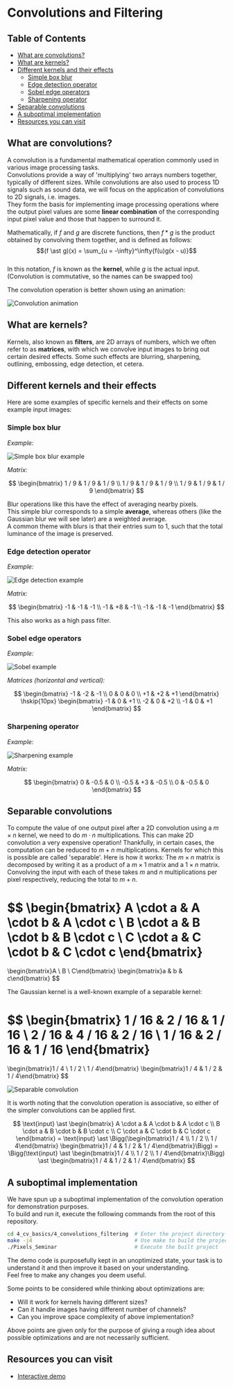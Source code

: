 # Convolutions and Filtering

## Table of Contents

- [What are convolutions?](#what-are-convolutions)
- [What are kernels?](#what-are-kernels)
- [Different kernels and their effects](#different-kernels-and-their-effects)
  - [Simple box blur](#simple-box-blur)
  - [Edge detection operator](#edge-detection-operator)
  - [Sobel edge operators](#sobel-edge-operators)
  - [Sharpening operator](#sharpening-operator)
- [Separable convolutions](#separable-convolutions)
- [A suboptimal implementation](#a-suboptimal-implementation)
- [Resources you can visit](#resources-you-can-visit)

## What are convolutions?

A convolution is a fundamental mathematical operation commonly used in various
image processing tasks.  
Convolutions provide a way of 'multiplying' two arrays numbers together,
typically of different sizes. While convolutions are also used to process 1D
signals such as sound data, we will focus on the application of convolutions to
2D signals, i.e. images.  
They form the basis for implementing image processing operations where the
output pixel values are some **linear combination** of the corresponding input
pixel value and those that happen to surround it.

Mathematically, if $f$ and $g$ are discrete functions, then $f \ast g$ is the
product obtained by convolving them together, and is defined as follows:
$$(f \ast g)(x) = \sum_{u = -\infty}^\infty{f(u)g(x - u)}$$  
In this notation, $f$ is known as the **kernel**, while $g$ is the actual input.
(Convolution is commutative, so the names can be swapped too)

The convolution operation is better shown using an animation:

![Convolution animation](./assets/Convolution14.gif)

## What are kernels?

Kernels, also known as **filters**, are 2D arrays of numbers, which we often
refer to as **matrices**, with which we convolve input images to bring out
certain desired effects. Some such effects are blurring, sharpening, outlining,
embossing, edge detection, et cetera.

## Different kernels and their effects

Here are some examples of specific kernels and their effects on some example
input images:

### Simple box blur

_Example:_

![Simple box blur example](./assets/Convolution6.png)

_Matrix:_

$$
\begin{bmatrix}
1 / 9 & 1 / 9 & 1 / 9 \\
1 / 9 & 1 / 9 & 1 / 9 \\
1 / 9 & 1 / 9 & 1 / 9
\end{bmatrix}
$$

Blur operations like this have the effect of averaging nearby pixels.  
This simple blur corresponds to a simple **average**, whereas others (like the
Gaussian blur we will see later) are a weighted average.  
A common theme with blurs is that their entries sum to 1, such that the total
luminance of the image is preserved.

### Edge detection operator

_Example:_

![Edge detection example](./assets/Convolution8.png)

_Matrix:_

$$
\begin{bmatrix}
-1 & -1 & -1 \\
-1 & +8 & -1 \\
-1 & -1 & -1
\end{bmatrix}
$$

This also works as a high pass filter.

### Sobel edge operators

_Example:_

![Sobel example](./assets/Convolution10.png)

_Matrices (horizontal and vertical):_

$$
\begin{bmatrix}
-1 & -2 & -1 \\
 0 &  0 &  0 \\
+1 & +2 & +1
\end{bmatrix}
\hskip{10px}
\begin{bmatrix}
-1 &  0 & +1 \\
-2 &  0 & +2 \\
-1 &  0 & +1
\end{bmatrix}
$$

### Sharpening operator

_Example:_

![Sharpening example](./assets/Convolution12.jpg)

_Matrix:_

$$
\begin{bmatrix}
0 & -0.5 & 0 \\
-0.5 & +3 & -0.5 \\
0 & -0.5 & 0
\end{bmatrix}
$$

## Separable convolutions

To compute the value of one output pixel after a 2D convolution using a
$m \times n$ kernel, we need to do $m \cdot n$ multiplications. This can make 2D
convolution a very expensive operation! Thankfully, in certain cases, the
computation can be reduced to $m + n$ multiplications. Kernels for which this is
possible are called 'separable'. Here is how it works: The $m \times n$ matrix
is decomposed by writing it as a product of a $m \times 1$ matrix and a
$1 \times n$ matrix. Convolving the input with each of these takes $m$ and $n$
multiplications per pixel respectively, reducing the total to $m + n$.

$$
\begin{bmatrix}
A \cdot a & A \cdot b & A \cdot c \\
B \cdot a & B \cdot b & B \cdot c \\
C \cdot a & C \cdot b & C \cdot c
\end{bmatrix}
=
\begin{bmatrix}A \\ B \\ C\end{bmatrix} \begin{bmatrix}a & b & c\end{bmatrix}
$$

The Gaussian kernel is a well-known example of a separable kernel:

$$
\begin{bmatrix}
1 / 16 & 2 / 16 & 1 / 16 \\
2 / 16 & 4 / 16 & 2 / 16 \\
1 / 16 & 2 / 16 & 1 / 16
\end{bmatrix}
=
\begin{bmatrix}1 / 4 \\ 1 / 2 \\ 1 / 4\end{bmatrix} \begin{bmatrix}1 / 4 & 1 / 2 & 1 / 4\end{bmatrix}
$$

![Separable convolution](./assets/Convolution18.png)

It is worth noting that the convolution operation is associative, so either of
the simpler convolutions can be applied first.

$$
\text{input} \ast \begin{bmatrix}
A \cdot a & A \cdot b & A \cdot c \\
B \cdot a & B \cdot b & B \cdot c \\
C \cdot a & C \cdot b & C \cdot c
\end{bmatrix} = \text{input} \ast \Bigg(\begin{bmatrix}1 / 4 \\ 1 / 2 \\ 1 / 4\end{bmatrix} \begin{bmatrix}1 / 4 & 1 / 2 & 1 / 4\end{bmatrix}\Bigg) = \Bigg(\text{input} \ast \begin{bmatrix}1 / 4 \\ 1 / 2 \\ 1 / 4\end{bmatrix}\Bigg) \ast \begin{bmatrix}1 / 4 & 1 / 2 & 1 / 4\end{bmatrix}
$$

## A suboptimal implementation

We have spun up a suboptimal implementation of the convolution operation for
demonstration purposes.  
To build and run it, execute the following commands from the root of this
repository.

```bash
cd 4_cv_basics/4_convolutions_filtering  # Enter the project directory
make -j4                                 # Use make to build the project
./Pixels_Seminar                         # Execute the built project
```

The demo code is purposefully kept in an unoptimized state, your task is to
understand it and then improve it based on your understanding.  
Feel free to make any changes you deem useful.

Some points to be considered while thinking about optimizations are:

- Will it work for kernels having different sizes?
- Can it handle images having different number of channels?
- Can you improve space complexity of above implementation?

Above points are given only for the purpose of giving a rough idea about
possible optimizations and are not necessarily sufficient.

## Resources you can visit

- [Interactive demo](https://setosa.io/ev/image-kernels/)
